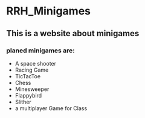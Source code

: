 # RRH_Minigames
## This is a website about minigames

### planed minigames are:
* A space shooter
* Racing Game
* TicTacToe 
* Chess 
* Minesweeper
* Flappybird
* Slither
* a multiplayer Game for Class


